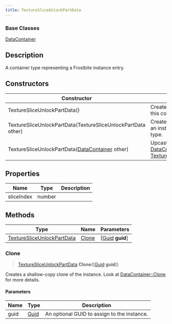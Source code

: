 ```yaml
---
title: TextureSliceUnlockPartData
---
```

### Base Classes

[DataContainer](/vext/ref/shared/class/datacontainer)

## Description

A container type representing a Frostbite instance entry.

## Constructors

| Constructor                                                                           | Description                                                                                                                                 |
| ------------------------------------------------------------------------------------- | ------------------------------------------------------------------------------------------------------------------------------------------- |
| TextureSliceUnlockPartData()                                                          | Create a new instance of this container type.                                                                                               |
| TextureSliceUnlockPartData(TextureSliceUnlockPartData other)                          | Create a reference copy of an instance of the same type.                                                                                    |
| TextureSliceUnlockPartData([DataContainer](/vext/ref/shared/class/datacontainer) other) | Upcast an instance of type [DataContainer](/vext/ref/shared/class/datacontainer) to [TextureSliceUnlockPartData](TextureSliceUnlockPartData). |

## Properties

| Name       | Type   | Description |
| ---------- | ------ | ----------- |
| sliceIndex | number |             |

## Methods

| Type                                                     | Name            | Parameters                                     |
| -------------------------------------------------------- | --------------- | ---------------------------------------------- |
| [TextureSliceUnlockPartData](TextureSliceUnlockPartData) | [Clone](#clone) | \[[Guid](/vext/ref/shared/class/guid) **guid**\] |

### Clone

> [TextureSliceUnlockPartData](TextureSliceUnlockPartData) **Clone**(\[[Guid](/vext/ref/shared/class/guid) **guid**\])

Creates a shallow-copy clone of the instance. Look at [DataContainer::Clone](/vext/ref/shared/class/datacontainer#clone) for more details.

#### Parameters

| Name | Type         | Description                                 |
| ---- | ------------ | ------------------------------------------- |
| guid | [Guid](Guid) | An optional GUID to assign to the instance. |
